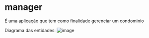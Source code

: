 # manager
 
É uma aplicação que tem como finalidade gerenciar um condominio

Diagrama das entidades:
![image](https://user-images.githubusercontent.com/43941464/137650331-5131e4b0-3143-465f-8dc7-e320d1f99e31.png)
